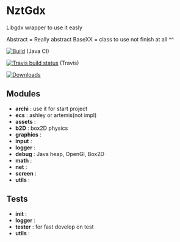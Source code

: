# NztGdx
Libgdx wrapper to use it easly

Abstract = Really abstract 
BaseXX = class to use
not finish at all ^^

[![Build](https://github.com/fabiitch/NztGdx/workflows/Java%20CI/badge.svg?branch=master)](https://github.com/fabiitch/NztGdx/actions) (Java CI)  

[![Travis build status](https://travis-ci.org/fabiitch/NztGdx.svg?branch=master)](https://travis-ci.org/fabiitch/NztGdx) (Travis)  

[![Downloads](https://img.shields.io/github/downloads/fabiitch/NztGdx/total.svg)](https://github.com/fabiitch/NztGdx/releases)  

## Modules

* **archi** : use it for start project
* **ecs** : ashley or artemis(not impl)
* **assets** : 
* **b2D** : box2D physics
* **graphics** : 
* **input** : 
* **logger** : 
* **debug** : Java heap, OpenGl, Box2D
* **math** : 
* **net** : 
* **screen** : 
* **utils** : 


## Tests 

* **init** : 
* **logger** : 
* **tester** : for fast develop on test
* **utils** : 
